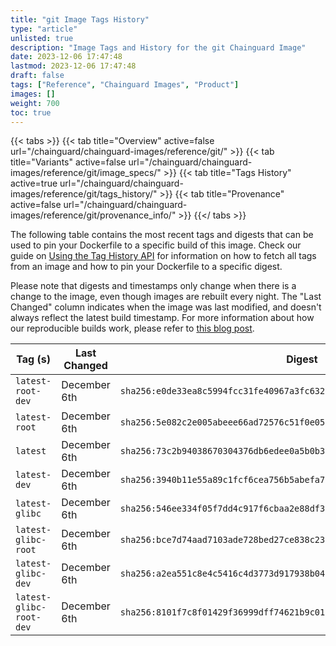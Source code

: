 ```yaml
---
title: "git Image Tags History"
type: "article"
unlisted: true
description: "Image Tags and History for the git Chainguard Image"
date: 2023-12-06 17:47:48
lastmod: 2023-12-06 17:47:48
draft: false
tags: ["Reference", "Chainguard Images", "Product"]
images: []
weight: 700
toc: true
---
```


{{< tabs >}}
{{< tab title="Overview" active=false url="/chainguard/chainguard-images/reference/git/" >}}
{{< tab title="Variants" active=false url="/chainguard/chainguard-images/reference/git/image_specs/" >}}
{{< tab title="Tags History" active=true url="/chainguard/chainguard-images/reference/git/tags_history/" >}}
{{< tab title="Provenance" active=false url="/chainguard/chainguard-images/reference/git/provenance_info/" >}}
{{</ tabs >}}

The following table contains the most recent tags and digests that can be used to pin your Dockerfile to a specific build of this image. Check our guide on [Using the Tag History API](/chainguard/chainguard-images/using-the-tag-history-api/) for information on how to fetch all tags from an image and how to pin your Dockerfile to a specific digest.

Please note that digests and timestamps only change when there is a change to the image, even though images are rebuilt every night. The "Last Changed" column indicates when the image was last modified, and doesn't always reflect the latest build timestamp. For more information about how our reproducible builds work, please refer to [this blog post](https://www.chainguard.dev/unchained/reproducing-chainguards-reproducible-image-builds).

| Tag (s)                  | Last Changed | Digest                                                                    |
|--------------------------|--------------|---------------------------------------------------------------------------|
|  `latest-root-dev`       | December 6th | `sha256:e0de33ea8c5994fcc31fe40967a3fc63233594328e01bdc62b64564891b96238` |
|  `latest-root`           | December 6th | `sha256:5e082c2e005abeee66ad72576c51f0e050e299e1feec9fd72a94ccf4214e7158` |
|  `latest`                | December 6th | `sha256:73c2b94038670304376db6edee0a5b0b339cc0e1f6562ab222764604e1beebed` |
|  `latest-dev`            | December 6th | `sha256:3940b11e55a89c1fcf6cea756b5abefa7b0f55b18556939f0795fb26bc618ea5` |
|  `latest-glibc`          | December 6th | `sha256:546ee334f05f7dd4c917f6cbaa2e88df3ca66758a31c2b35a608e09279cf844b` |
|  `latest-glibc-root`     | December 6th | `sha256:bce7d74aad7103ade728bed27ce838c23d25a7f60d9469de1dc32e9901384d19` |
|  `latest-glibc-dev`      | December 6th | `sha256:a2ea551c8e4c5416c4d3773d917938b04b9330c69704378eea0b48cf22a45899` |
|  `latest-glibc-root-dev` | December 6th | `sha256:8101f7c8f01429f36999dff74621b9c01c23a1e8f151255fd96933ed85e05175` |

